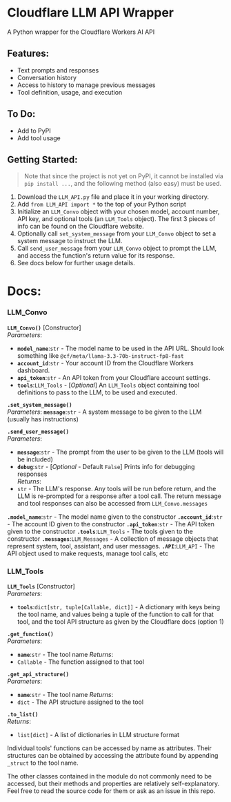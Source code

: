 # Cloudflare LLM API Wrapper
A Python wrapper for the Cloudflare Workers AI API

## Features:
- Text prompts and responses
- Conversation history
- Access to history to manage previous messages
- Tool definition, usage, and execution

## To Do:
- Add to PyPI
- Add tool usage

## Getting Started:
> Note that since the project is not yet on PyPI, it cannot be installed via `pip install ...`, and the following method (also easy) must be used.
1. Download the `LLM_API.py` file and place it in your working directory.
2. Add `from LLM_API import *` to the top of your Python script
3. Initialize an `LLM_Convo` object with your chosen model, account number, API key, and optional tools (an `LLM_Tools` object). The first 3 pieces of info can be found on the Cloudflare website.
4. Optionally call `set_system_message` from your `LLM_Convo` object to set a system message to instruct the LLM.
5. Call `send_user_message` from your `LLM_Convo` object to prompt the LLM, and access the function's return value for its response.
6. See docs below for further usage details.

# Docs:
### LLM_Convo
**`LLM_Convo()`** [Constructor]\
*Parameters*:
- **`model_name`**:`str` - The model name to be used in the API URL. Should look something like `@cf/meta/llama-3.3-70b-instruct-fp8-fast`
- **`account_id`**:`str` - Your account ID from the Cloudflare Workers dashboard.
- **`api_token`**:`str` - An API token from your Cloudflare account settings.
- **`tools`**:`LLM_Tools` - [*Optional*] An `LLM_Tools` object containing tool definitions to pass to the LLM, to be used and executed.

**`.set_system_message()`**\
*Parameters*:
**`message`**:`str` - A system message to be given to the LLM (usually has instructions)

**`.send_user_message()`**\
*Parameters*:
- **`message`**:`str` - The prompt from the user to be given to the LLM (tools will be included)
- **`debug`**:`str` - [*Optional* - Default `False`] Prints info for debugging responses\
*Returns*:
- `str` - The LLM's response. Any tools will be run before return, and the LLM is re-prompted for a response after a tool call. The return message and tool responses can also be accessed from `LLM_Convo.messages`

**`.model_name`**:`str` - The model name given to the constructor
**`.account_id`**:`str` - The account ID given to the constructor
**`.api_token`**:`str` - The API token given to the constructor
**`.tools`**:`LLM_Tools` - The tools given to the constructor
**`.messages`**:`LLM_Messages` - A collection of message objects that represent system, tool, assistant, and user messages.
**`.API`**:`LLM_API` - The API object used to make requests, manage tool calls, etc

### LLM_Tools
**`LLM_Tools`** [Constructor]\
*Parameters*:
- **`tools`**:`dict[str, tuple[Callable, dict]]` - A dictionary with keys being the tool name, and values being a tuple of the function to call for that tool, and the tool API structure as given by the Cloudflare docs (option 1)

**`.get_function()`**\
*Parameters*:
- **`name`**:`str` - The tool name
*Returns*:
- `Callable` - The function assigned to that tool

**`.get_api_structure()`**\
*Parameters*:
- **`name`**:`str` - The tool name
*Returns*:
- `dict` - The API structure assigned to the tool

**`.to_list()`**\
*Returns*:
- `list[dict]` - A list of dictionaries in LLM structure format

Individual tools' functions can be accessed by name as attributes. Their structures can be obtained by accessing the attribute found by appending `_struct` to the tool name.

The other classes contained in the module do not commonly need to be accessed, but their methods and properties are relatively self-explanatory. Feel free to read the source code for them or ask as an issue in this repo.
